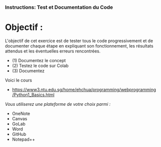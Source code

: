 ### **Instructions: Test et Documentation du Code**  

# Objectif :
L'objectif de cet exercice est de tester tous le code progressivement et de documenter chaque étape en expliquant son fonctionnement, les résultats attendus et les éventuelles erreurs rencontrées.
- (1) Documentez le concept
- (2) Testez le code sur Colab
- (3) Documentez 

Voici le cours

- https://www3.ntu.edu.sg/home/ehchua/programming/webprogramming/Python1_Basics.html
 
*Vous utiliserez une plateforme de votre choix parmi :*

- OneNote
- Canvas
- GoLab
- Word
- GitHub
- Notepad++
